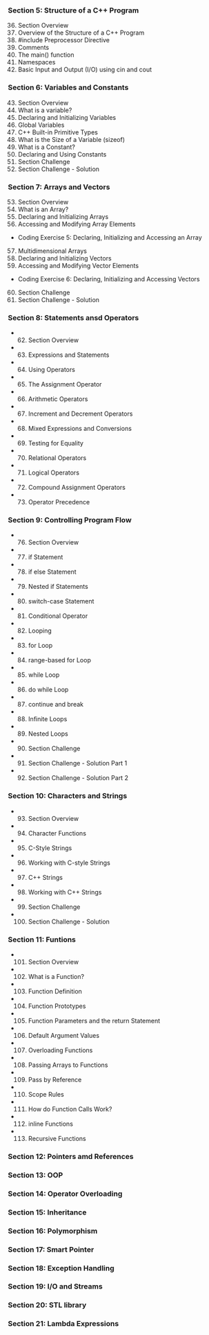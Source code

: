### Section 5: Structure of a C++ Program
36. Section Overview
37. Overview of the Structure of a C++ Program
38. #include Preprocessor Directive
39. Comments
40. The main() function
41. Namespaces
42. Basic Input and Output (I/O) using cin and cout 


### Section 6: Variables and Constants
43. Section Overview
44. What is a variable?
45. Declaring and Initializing Variables
46. Global Variables
47. C++ Built-in Primitive Types
48. What is the Size of a Variable (sizeof)
49. What is a Constant?
50. Declaring and Using Constants
51. Section Challenge
52. Section Challenge - Solution

### Section 7: Arrays and Vectors
53. Section Overview
54. What is an Array?
55. Declaring and Initializing Arrays
56. Accessing and Modifying Array Elements
- Coding Exercise 5: Declaring, Initializing and Accessing an Array
57. Multidimensional Arrays
58. Declaring and Initializing Vectors
59. Accessing and Modifying Vector Elements
- Coding Exercise 6: Declaring, Initializing and Accessing Vectors
60. Section Challenge
61. Section Challenge - Solution

### Section 8: Statements ansd Operators
- 62. Section Overview
- 63. Expressions and Statements
- 64. Using Operators
- 65. The Assignment Operator
- 66. Arithmetic Operators
- 67. Increment and Decrement Operators
- 68. Mixed Expressions and Conversions
- 69. Testing for Equality
- 70. Relational Operators
- 71. Logical Operators
- 72. Compound Assignment Operators
- 73. Operator Precedence

### Section 9: Controlling Program Flow
- 76. Section Overview
- 77. if Statement
- 78. if else Statement
- 79. Nested if Statements
- 80. switch-case Statement
- 81. Conditional Operator
- 82. Looping
- 83. for Loop
- 84. range-based for Loop
- 85. while Loop
- 86. do while Loop
- 87. continue and break
- 88. Infinite Loops
- 89. Nested Loops
- 90. Section Challenge
- 91. Section Challenge - Solution Part 1
- 92. Section Challenge - Solution Part 2

### Section 10: Characters and Strings
- 93. Section Overview
- 94. Character Functions
- 95. C-Style Strings
- 96. Working with C-style Strings
- 97. C++ Strings
- 98. Working with C++ Strings
- 99. Section Challenge
- 100. Section Challenge - Solution

### Section 11: Funtions 
- 101. Section Overview
- 102. What is a Function?
- 103. Function Definition
- 104. Function Prototypes
- 105. Function Parameters and the return Statement
- 106. Default Argument Values
- 107. Overloading Functions
- 108. Passing Arrays to Functions
- 109. Pass by Reference
- 110. Scope Rules
- 111. How do Function Calls Work?
- 112. inline Functions
- 113. Recursive Functions

### Section 12: Pointers amd References
### Section 13: OOP
### Section 14: Operator Overloading
### Section 15: Inheritance
### Section 16: Polymorphism
### Section 17: Smart Pointer
### Section 18: Exception Handling
### Section 19: I/O and Streams
### Section 20: STL library
### Section 21: Lambda Expressions

